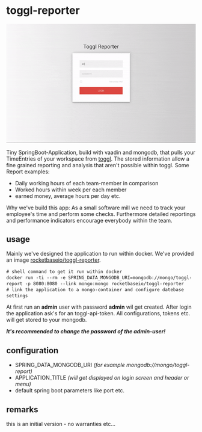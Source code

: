 # toggl-reporter

![screenshot](assets/screencast.gif)

Tiny SpringBoot-Application, build with vaadin and mongodb, that pulls your TimeEntries of your workspace from [toggl](https://toggl.com).
The stored information allow a fine grained reporting and analysis that aren't possible within toggl.
Some Report examples:
* Daily working hours of each team-member in comparison
* Worked hours within week per each member
* earned money, average hours per day etc.

Why we've build this app: As a small software mill we need to track your employee's time and perform some checks. Furthermore detailed reportings and performance indicators encourage everybody within the team.

## usage

Mainly we've designed the application to run within docker. We've provided an image [rocketbaseio/toggl-reporter](https://hub.docker.com/r/rocketbaseio/toggl-reporter/).

```shell
# shell command to get it run within docker
docker run -ti --rm -e SPRING_DATA_MONGODB_URI=mongodb://mongo/toggl-report -p 8080:8080 --link mongo:mongo rocketbaseio/toggl-reporter
# link the application to a mongo-container and configure datebase settings
```

At first run an **admin** user with password **admin** wil get created. After login the application ask's for an toggl-api-token. All configurations, tokens etc. will get stored to your mongodb.

***It's recommended to change the password of the admin-user!***

## configuration

* SPRING_DATA_MONGODB_URI *(for example mongodb://mongo/toggl-report)*
* APPLICATION_TITLE *(will get displayed on login screen and header or menu)*
* default spring boot parameters like port etc.

## remarks

this is an initial version - no warranties etc...

